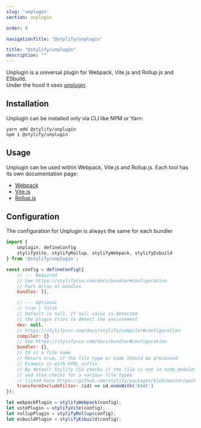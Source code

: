 ```yaml
---
slug: 'unplugin'
section: unplugin

order: 0

navigationTitle: "@stylify/unplugin"

title: "@stylify/unplugin"
description: ""
---
```


Unplugin is a universal plugin for Webpack, Vite.js and Rollup.js and ESbuild.<br>
Under the hood it uses [unplugin](https://github.com/unjs/unplugin).

## Installation

Unplugin can be installed only via CLI like NPM or Yarn:
```
yarn add @stylify/unplugin
npm i @stylify/unplugin
```

## Usage

Unplugin can be used within Webpack, Vite.js and Rollup.js.
Each tool has its own documentation page:
- [Webpack](/docs/integrations/webpack)
- [Vite.js](/docs/integrations/vitejs)
- [Rollup.js](/docs/integrations/rollupjs)

## Configuration
The configuration for Unplugin is always the same for each bundler

```js
import {
	unplugin, defineConfig
	stylifyVite, stylifyRollup, stylifyWebpack, stylifyEsbuild
} from '@stylify/unplugin';

const config = defineConfig({
	// --- Required
	// See https://stylifycss.com/docs/bundler#configuration
	// Part Array of bundles
	bundles: [],

	// --- Optional
	// true | false
	// Default is null. If null value is detected
	// the plugin tries to detect the environment
	dev: null,
	// https://stylifycss.com/docs/stylify/compiler#configuration
	compiler: {}
	// See https://stylifycss.com/docs/bundler#configuration
	bundler: {},
	// Id is a file name
	// Return true, if the file type or name should be processed
	// Example is with HTML suffix
	// By default Stylify CSS checks if the file is not in node_modules
	// and also checks for a various file types
	// listed here https://github.com/stylify/packages/blob/master/packages/unplugin/src/index.ts
	transformIncludeFilter: (id) => id.endsWith('html')
});

let webpackPlugin = stylifyWebpack(config);
let vitePlugin = stylifyVite(config);
let rollupPlugin = stylifyRollup(config);
let esbuildPlugin = stylifyEsbuild(config);
```

<where-to-next package="null" />
